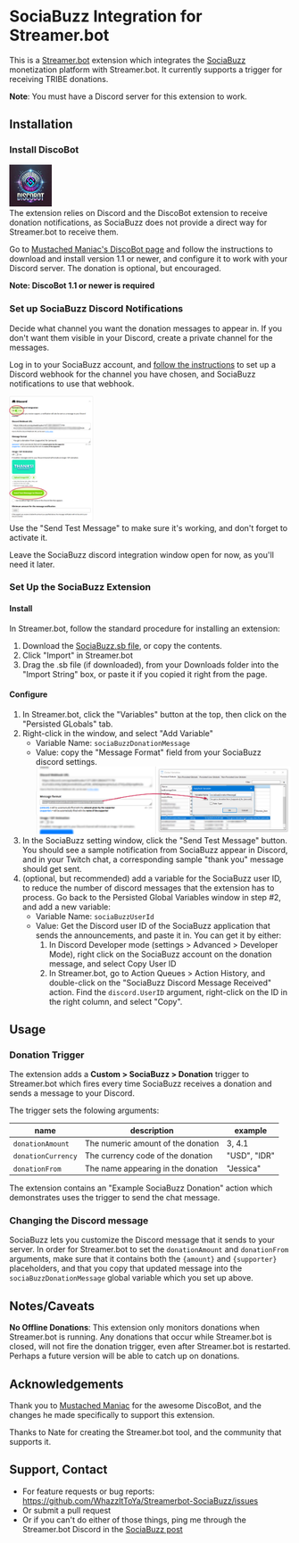 # SociaBuzz Integration for Streamer.bot

This is a [Streamer.bot](https://streamer.bot) extension which integrates the [SociaBuzz](https://sociabuzz.com) monetization platform with Streamer.bot. It currently supports a trigger for receiving TRIBE donations.

**Note**: You must have a Discord server for this extension to work.

## Installation

### Install DiscoBot

<div style="float: left">
<img src="assets/discobot-logo.webp" style="width: 15%;">
</div>

The extension relies on Discord and the DiscoBot extension to receive donation notifications, as SociaBuzz does not provide a direct way for Streamer.bot to receive them.

Go to [Mustached Maniac's DiscoBot page](https://mustachedmaniac.com/multi-platform-extensions/discobot-discord-integration) and follow the instructions to download and install version 1.1 or newer, and configure it to work with your Discord server. The donation is optional, but encouraged.

**Note: DiscoBot 1.1 or newer is required**

### Set up SociaBuzz Discord Notifications

Decide what channel you want the donation messages to appear in. If you don't want them visible in your Discord, create a private channel for the messages.

Log in to your SociaBuzz account, and [follow the instructions](https://sociabuzz-en.freshdesk.com/support/solutions/articles/153000137297-get-notifications-on-my-discord-tribe-) to set up a Discord webhook for the channel you have chosen, and SociaBuzz notifications to use that webhook.

<div style="float: right;">
<img src="assets/sociabuzz-config.png" style="width: 30%;">
</div>

Use the "Send Test Message" to make sure it's working, and don't forget to activate it.

Leave the SociaBuzz discord integration window open for now, as you'll need it later.

### Set Up the SociaBuzz Extension

#### Install
In Streamer.bot, follow the standard procedure for installing an extension:
1. Download the [SociaBuzz.sb file](https://github.com/WhazzItToYa/Streamerbot-SociaBuzz/blob/main/SociaBuzz.sb), or copy the contents.
2. Click "Import" in Streamer.bot
3. Drag the .sb file (if downloaded), from your Downloads folder into the "Import String" box, or paste it if you copied it right from the page.

#### Configure

1. In Streamer.bot, click the "Variables" button at the top, then click on the "Persisted GLobals" tab.
2. Right-click in the window, and select "Add Variable"
    * Variable Name: `sociaBuzzDonationMessage`
    * Value: copy the "Message Format" field from your SociaBuzz discord settings.
    ![Image](assets/copy-message.png)
3. In the SociaBuzz setting window, click the "Send Test Message" button. You should see a sample notification from SociaBuzz appear in Discord, and in your Twitch chat, a corresponding sample "thank you" message should get sent.
4. (optional, but recommended) add a variable for the SociaBuzz user ID, to reduce the number of discord messages that the extension has to process. Go back to the Persisted Global Variables window in step #2, and add a new variable:
    * Variable Name: `sociaBuzzUserId`
    * Value: Get the Discord user ID of the SociaBuzz application that sends the announcements, and paste it in.  You can get it by either:
        1. In Discord Developer mode (settings > Advanced > Developer Mode), right click on the SociaBuzz account on the donation message, and select Copy User ID
        2. In Streamer.bot, go to Action Queues > Action History, and double-click on the "SociaBuzz Discord Message Received" action. Find the `discord.UserID` argument, right-click on the ID in the right column, and select "Copy".

## Usage

### Donation Trigger

The extension adds a **Custom > SociaBuzz > Donation** trigger to Streamer.bot which fires every time SociaBuzz receives a donation and sends a message to your Discord.

The trigger sets the folowing arguments:

| name | description | example |
|------|-------------|----|
| `donationAmount` | The numeric amount of the donation | 3, 4.1 |
| `donationCurrency` | The currency code of the donation | "USD", "IDR" |
| `donationFrom` | The name appearing in the donation | "Jessica" |

The extension contains an "Example SociaBuzz Donation" action which demonstrates uses the trigger to send the chat message.

### Changing the Discord message

SociaBuzz lets you customize the Discord message that it sends to your server. In order for Streamer.bot to set the `donationAmount` and `donationFrom` arguments, make sure that it contains both the `{amount}` and `{supporter}` placeholders, and that you copy that updated message into the `sociaBuzzDonationMessage` global variable which you set up above.

## Notes/Caveats

**No Offline Donations**: This extension only monitors donations when Streamer.bot is running. Any donations that occur while Streamer.bot is closed, will not fire the donation trigger, even after Streamer.bot is restarted. Perhaps a future version will be able to catch up on donations.

## Acknowledgements

Thank you to [Mustached Maniac](https://mustachedmaniac.com/) for the awesome DiscoBot, and the changes he made specifically to support this extension.

Thanks to Nate for creating the Streamer.bot tool, and the community that supports it.

## Support, Contact

* For feature requests or bug reports: https://github.com/WhazzItToYa/Streamerbot-SociaBuzz/issues 
* Or submit a pull request
* Or if you can't do either of those things, ping me through the Streamer.bot Discord in the [SociaBuzz post](https://discord.com/channels/834650675224248362/1373459135663968327/1373459135663968327)


